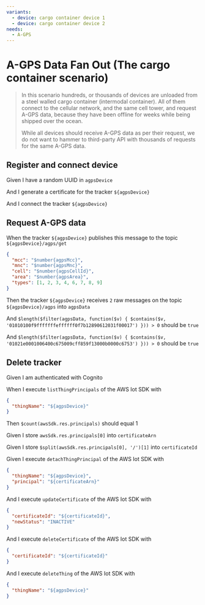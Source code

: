 ```yaml
---
variants:
  - device: cargo container device 1
  - device: cargo container device 2
needs:
  - A-GPS
---
```


# A-GPS Data Fan Out (The cargo container scenario)

> In this scenario hundreds, or thousands of devices are unloaded from a steel
> walled cargo container (intermodal container). All of them connect to the
> cellular network, and the same cell tower, and request A-GPS data, because
> they have been offline for weeks while being shipped over the ocean.
>
> While all devices should receive A-GPS data as per their request, we do not
> want to hammer to third-party API with thousands of requests for the same
> A-GPS data.

## Register and connect device

Given I have a random UUID in `agpsDevice`

And I generate a certificate for the tracker `${agpsDevice}`

And I connect the tracker `${agpsDevice}`

## Request A-GPS data

When the tracker `${agpsDevice}` publishes this message to the topic
`${agpsDevice}/agps/get`

```json
{
  "mcc": "$number{agpsMcc}",
  "mnc": "$number{agpsMnc}",
  "cell": "$number{agpsCellId}",
  "area": "$number{agpsArea}",
  "types": [1, 2, 3, 4, 6, 7, 8, 9]
}
```

Then the tracker `${agpsDevice}` receives `2` raw messages on the topic
`${agpsDevice}/agps` into `agpsData`

And
`$length($filter(agpsData, function($v) { $contains($v, '01010100f9fffffffeffffff0f7b12890612031f00017') })) > 0`
should be `true`

And
`$length($filter(agpsData, function($v) { $contains($v, '01021e0001006400c675009cff859f13000b0000c6753') })) > 0`
should be `true`

## Delete tracker

Given I am authenticated with Cognito

When I execute `listThingPrincipals` of the AWS Iot SDK with

```json
{
  "thingName": "${agpsDevice}"
}
```

Then `$count(awsSdk.res.principals)` should equal 1

Given I store `awsSdk.res.principals[0]` into `certificateArn`

Given I store `$split(awsSdk.res.principals[0], '/')[1]` into `certificateId`

Given I execute `detachThingPrincipal` of the AWS Iot SDK with

```json
{
  "thingName": "${agpsDevice}",
  "principal": "${certificateArn}"
}
```

And I execute `updateCertificate` of the AWS Iot SDK with

```json
{
  "certificateId": "${certificateId}",
  "newStatus": "INACTIVE"
}
```

And I execute `deleteCertificate` of the AWS Iot SDK with

```json
{
  "certificateId": "${certificateId}"
}
```

And I execute `deleteThing` of the AWS Iot SDK with

```json
{
  "thingName": "${agpsDevice}"
}
```
